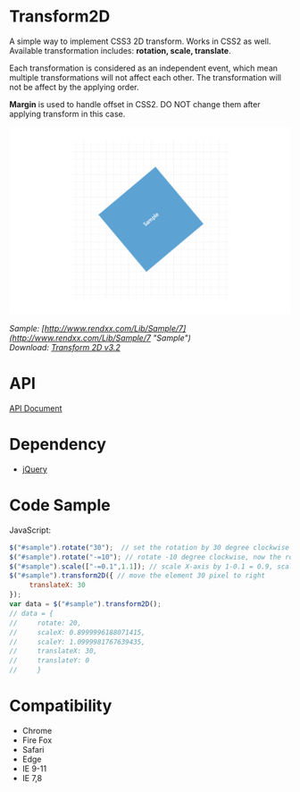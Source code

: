 # Transform2D
A simple way to implement CSS3 2D transform. Works in CSS2 as well.  
Available transformation includes: **rotation, scale, translate**.

Each transformation is considered as an independent event, which mean multiple transformations will not affect each other. The transformation will not be affect by the applying order.

**Margin**  is used to handle offset in CSS2. DO NOT change them after applying transform in this case.

![preview](https://raw.githubusercontent.com/Rendxx/Transform2D/master/preview.png "Preview")

*Sample: [http://www.rendxx.com/Lib/Sample/7](http://www.rendxx.com/Lib/Sample/7 "Sample")*  
*Download: [Transform 2D v3.2](https://github.com/Rendxx/Transform2D/releases/tag/3.2 "Download")*

# API
[API Document](https://github.com/Rendxx/Transform2D/blob/master/API%20Document.md)

# Dependency
- [jQuery][]

# Code Sample
JavaScript:
```javascript
$("#sample").rotate("30");  // set the rotation by 30 degree clockwise
$("#sample").rotate("-=10"); // rotate -10 degree clockwise, now the rotation is 20 degree
$("#sample").scale(["-=0.1",1.1]); // scale X-axis by 1-0.1 = 0.9, scale Y-axis by 1.1
$("#sample").transform2D({ // move the element 30 pixel to right
     translateX: 30
});
var data = $("#sample").transform2D();
// data = {
//     rotate: 20, 
//     scaleX: 0.8999996188071415, 
//     scaleY: 1.0999981767639435, 
//     translateX: 30, 
//     translateY: 0
//     }
```

# Compatibility
- Chrome
- Fire Fox
- Safari
- Edge
- IE 9-11
- IE 7,8

[jQuery]: https://jquery.com/ "jQuery Home Page"